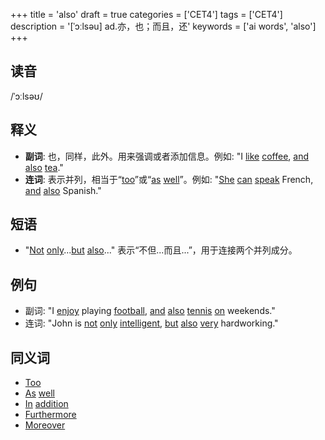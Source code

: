 +++
title = 'also'
draft = true
categories = ['CET4']
tags = ['CET4']
description = '[ˈɔːlsəu] ad.亦，也；而且，还'
keywords = ['ai words', 'also']
+++

## 读音
/ˈɔːlsəʊ/

## 释义
- **副词**: 也，同样，此外。用来强调或者添加信息。例如: "I [like](/post/like/) [coffee](/post/coffee/), [and](/post/and/) [also](/post/also/) [tea](/post/tea/)."
- **连词**: 表示并列，相当于“[too](/post/too/)”或“[as](/post/as/) [well](/post/well/)”。例如: "[She](/post/she/) [can](/post/can/) [speak](/post/speak/) French, [and](/post/and/) [also](/post/also/) Spanish."

## 短语
- "[Not](/post/not/) [only](/post/only/)...[but](/post/but/) [also](/post/also/)..." 表示“不但...而且...”，用于连接两个并列成分。

## 例句
- 副词: "I [enjoy](/post/enjoy/) playing [football](/post/football/), [and](/post/and/) [also](/post/also/) [tennis](/post/tennis/) [on](/post/on/) weekends."
- 连词: "John is [not](/post/not/) [only](/post/only/) [intelligent](/post/intelligent/), [but](/post/but/) [also](/post/also/) [very](/post/very/) hardworking."

## 同义词
- [Too](/post/too/)
- [As](/post/as/) [well](/post/well/)
- [In](/post/in/) [addition](/post/addition/)
- [Furthermore](/post/furthermore/)
- [Moreover](/post/moreover/)
